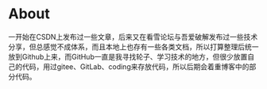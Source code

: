 # About


一开始在CSDN上发布过一些文章，后来又在看雪论坛与吾爱破解发布过一些技术分享，但总感觉不成体系，而且本地上也存有一些各类文档，所以打算整理后统一放到Github上来，而GitHub一直是我寻找轮子、学习技术的地方，但很少放置自己的代码，用过gitee、GitLab、coding来存放代码，所以后期会着重博客中的部分代码。
